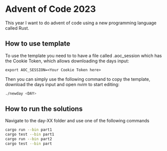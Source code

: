 # Advent of Code 2023

This year I want to do advent of code using a new programming language called Rust. 

## How to use template

To use the template you need to to have a file called .aoc_session which has the Cookie Token, which allows downloading
the days input:
```
export AOC_SESSION=<Your Cookie Token here>
```

Then you can simply use the following command to copy the template, download the days input and open nvim to start
editing:
```bash
./newday <DAY>
```

## How to run the solutions

Navigate to the day-XX folder and use one of the following commands

```bash
cargo run --bin part1
cargo test --bin part1 
cargo run --bin part2
cargo test --bin part 
```

